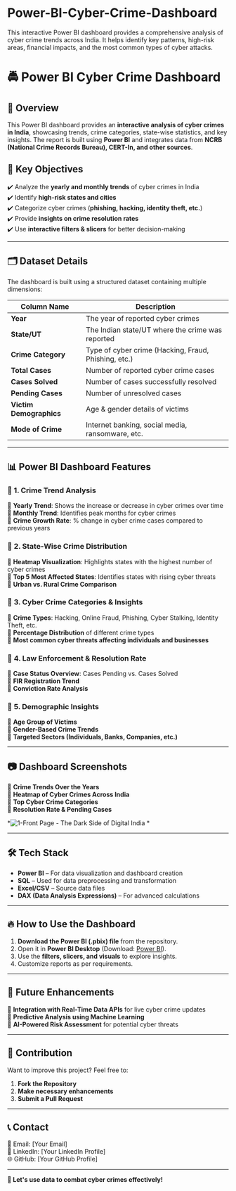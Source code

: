 # Power-BI-Cyber-Crime-Dashboard
This interactive Power BI dashboard provides a comprehensive analysis of cyber crime trends across India. It helps identify key patterns, high-risk areas, financial impacts, and the most common types of cyber attacks.
# 🚔 Power BI Cyber Crime Dashboard  

## 📖 Overview  
This Power BI dashboard provides an **interactive analysis of cyber crimes in India**, showcasing trends, crime categories, state-wise statistics, and key insights. The report is built using **Power BI** and integrates data from **NCRB (National Crime Records Bureau), CERT-In, and other sources**.  

## 🎯 Key Objectives  
✔️ Analyze the **yearly and monthly trends** of cyber crimes in India  
✔️ Identify **high-risk states and cities**  
✔️ Categorize cyber crimes (**phishing, hacking, identity theft, etc.**)  
✔️ Provide **insights on crime resolution rates**  
✔️ Use **interactive filters & slicers** for better decision-making  

---

## 🗂️ Dataset Details  
The dashboard is built using a structured dataset containing multiple dimensions:  

| Column Name          | Description |
|----------------------|------------|
| **Year**            | The year of reported cyber crimes |
| **State/UT**        | The Indian state/UT where the crime was reported |
| **Crime Category**  | Type of cyber crime (Hacking, Fraud, Phishing, etc.) |
| **Total Cases**     | Number of reported cyber crime cases |
| **Cases Solved**    | Number of cases successfully resolved |
| **Pending Cases**   | Number of unresolved cases |
| **Victim Demographics** | Age & gender details of victims |
| **Mode of Crime**   | Internet banking, social media, ransomware, etc. |

---

## 📊 Power BI Dashboard Features  
### 🔹 **1. Crime Trend Analysis**  
📌 **Yearly Trend**: Shows the increase or decrease in cyber crimes over time  
📌 **Monthly Trend**: Identifies peak months for cyber crimes  
📌 **Crime Growth Rate**: % change in cyber crime cases compared to previous years  

### 🔹 **2. State-Wise Crime Distribution**  
📌 **Heatmap Visualization**: Highlights states with the highest number of cyber crimes  
📌 **Top 5 Most Affected States**: Identifies states with rising cyber threats  
📌 **Urban vs. Rural Crime Comparison**  

### 🔹 **3. Cyber Crime Categories & Insights**  
📌 **Crime Types**: Hacking, Online Fraud, Phishing, Cyber Stalking, Identity Theft, etc.  
📌 **Percentage Distribution** of different crime types  
📌 **Most common cyber threats affecting individuals and businesses**  

### 🔹 **4. Law Enforcement & Resolution Rate**  
📌 **Case Status Overview**: Cases Pending vs. Cases Solved  
📌 **FIR Registration Trend**  
📌 **Conviction Rate Analysis**  

### 🔹 **5. Demographic Insights**  
📌 **Age Group of Victims**  
📌 **Gender-Based Crime Trends**  
📌 **Targeted Sectors (Individuals, Banks, Companies, etc.)**  

---

## 📷 Dashboard Screenshots  
🔹 **Crime Trends Over the Years**  
🔹 **Heatmap of Cyber Crimes Across India**  
🔹 **Top Cyber Crime Categories**  
🔹 **Resolution Rate & Pending Cases**  

*![1-Front Page - The Dark Side of Digital India](https://github.com/user-attachments/assets/dd2ecd56-9fe5-4c01-b4da-8eafa94a0864)
*  

---

## 🛠️ Tech Stack  
- **Power BI** – For data visualization and dashboard creation  
- **SQL** – Used for data preprocessing and transformation  
- **Excel/CSV** – Source data files  
- **DAX (Data Analysis Expressions)** – For advanced calculations  

---

## 🔥 How to Use the Dashboard  
1. **Download the Power BI (.pbix) file** from the repository.  
2. Open it in **Power BI Desktop** (Download: [Power BI](https://powerbi.microsoft.com/en-us/desktop/)).  
3. Use the **filters, slicers, and visuals** to explore insights.  
4. Customize reports as per requirements.  

---

## 📌 Future Enhancements  
🔹 **Integration with Real-Time Data APIs** for live cyber crime updates  
🔹 **Predictive Analysis using Machine Learning**  
🔹 **AI-Powered Risk Assessment** for potential cyber threats  

---

## 🤝 Contribution  
Want to improve this project? Feel free to:  
1. **Fork the Repository**  
2. **Make necessary enhancements**  
3. **Submit a Pull Request**  

---

## 📞 Contact  
📧 Email: [Your Email]  
🔗 LinkedIn: [Your LinkedIn Profile]  
🌐 GitHub: [Your GitHub Profile]  

---

**🚀 Let's use data to combat cyber crimes effectively!**  
